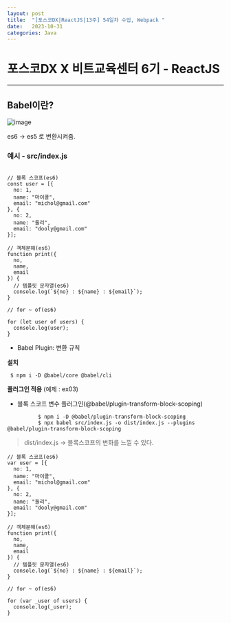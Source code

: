 ```yaml
---
layout: post
title:  "[포스코DX|ReactJS|13주] 54일차 수업, Webpack "
date:   2023-10-31
categories: Java
---
```


# 포스코DX X 비트교육센터 6기 - ReactJS

---

## Babel이란?

![image](https://github.com/talkingOrange/talkingOrange.github.io/assets/88815795/94a0ab43-1e73-41ae-80a8-69dbf4978995)

es6 -> es5 로 변환시켜줌.

### 예시 - src/index.js


```

// 블록 스코프(es6)
const user = [{
  no: 1,
  name: "마이콜",
  email: "michol@gmail.com"
}, {
  no: 2,
  name: "둘리",
  email: "dooly@gmail.com"
}];

// 객체분해(es6)
function print({
  no,
  name,
  email
}) {
  // 템플릿 문자열(es6)
  console.log(`${no} : ${name} : ${email}`);
}

// for ~ of(es6)

for (let user of users) {
  console.log(user);
}

```


- Babel Plugin: 변환 규칙 

**설치**

` $ npm i -D @babel/core @babel/cli`


**플러그인 적용** (예제 : ex03)

- 블록 스코프 변수 플러그인(@babel/plugin-transform-block-scoping)

```
          $ npm i -D @babel/plugin-transform-block-scoping
          $ npx babel src/index.js -o dist/index.js --plugins @babel/plugin-transform-block-scoping
```

> dist/index.js -> 블록스코프의 변화를 느낄 수 있다.

```
// 블록 스코프(es6)
var user = [{
  no: 1,
  name: "마이콜",
  email: "michol@gmail.com"
}, {
  no: 2,
  name: "둘리",
  email: "dooly@gmail.com"
}];

// 객체분해(es6)
function print({
  no,
  name,
  email
}) {
  // 템플릿 문자열(es6)
  console.log(`${no} : ${name} : ${email}`);
}

// for ~ of(es6)

for (var _user of users) {
  console.log(_user);
}

```

